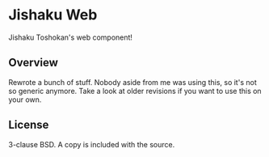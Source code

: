Jishaku Web
===========

Jishaku Toshokan's web component!

Overview
--------

Rewrote a bunch of stuff. Nobody aside from me was using this, so it's not so
generic anymore. Take a look at older revisions if you want to use this on your
own.

License
-------

3-clause BSD. A copy is included with the source.

